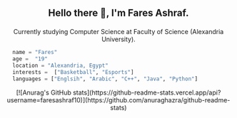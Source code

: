 ## <p align="center">Hello there 👋, I'm Fares Ashraf.</p>
<p align="center">Currently studying Computer Science at Faculty of Science (Alexandria University).</p>


```python
  name = "Fares"
  age =  "19"
  location = "Alexandria, Egypt"
  interests =  ["Basketball", "Esports"]
  languages = ["Englsih", "Arabic", "C++", "Java", "Python"]
```
<p align="center">[![Anurag's GitHub stats](https://github-readme-stats.vercel.app/api?username=faresashraf10)](https://github.com/anuraghazra/github-readme-stats)
